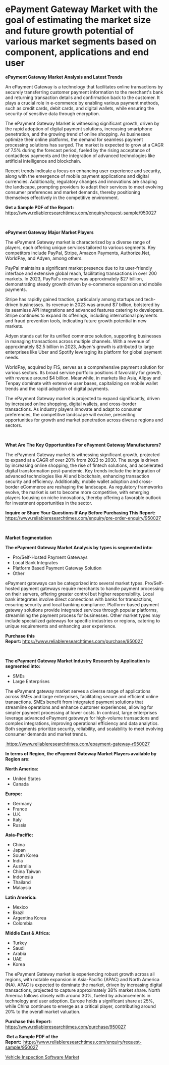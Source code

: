 <p><h1>ePayment Gateway Market with the goal of estimating the market size and future growth potential of various market segments based on component, applications and end user</h1></p><p><strong>ePayment Gateway Market Analysis and Latest Trends</strong></p>
<p><p>An ePayment Gateway is a technology that facilitates online transactions by securely transferring customer payment information to the merchant's bank and returning transaction details and confirmation back to the customer. It plays a crucial role in e-commerce by enabling various payment methods, such as credit cards, debit cards, and digital wallets, while ensuring the security of sensitive data through encryption.</p><p>The ePayment Gateway Market is witnessing significant growth, driven by the rapid adoption of digital payment solutions, increasing smartphone penetration, and the growing trend of online shopping. As businesses optimize their online platforms, the demand for seamless payment processing solutions has surged. The market is expected to grow at a CAGR of 7.5% during the forecast period, fueled by the rising acceptance of contactless payments and the integration of advanced technologies like artificial intelligence and blockchain.</p><p>Recent trends indicate a focus on enhancing user experience and security, along with the emergence of mobile payment applications and digital currencies. Additionally, regulatory changes and innovations are shaping the landscape, prompting providers to adapt their services to meet evolving consumer preferences and market demands, thereby positioning themselves effectively in the competitive environment.</p></p>
<p><strong>Get a Sample PDF of the Report:&nbsp;</strong> <a href="https://www.reliableresearchtimes.com/enquiry/request-sample/950027?utm_campaign=3088&utm_medium=2&utm_source=Github&utm_content=ia&utm_term=07032025&utm_id=epayment-gateway">https://www.reliableresearchtimes.com/enquiry/request-sample/950027</a></p>
<p>&nbsp;</p>
<p><strong>ePayment Gateway Major Market Players</strong></p>
<p><p>The ePayment Gateway market is characterized by a diverse range of players, each offering unique services tailored to various segments. Key competitors include PayPal, Stripe, Amazon Payments, Authorize.Net, WorldPay, and Adyen, among others.</p><p>PayPal maintains a significant market presence due to its user-friendly interface and extensive global reach, facilitating transactions in over 200 markets. In 2023, PayPal's revenue was approximately $27 billion, demonstrating steady growth driven by e-commerce expansion and mobile payments.</p><p>Stripe has rapidly gained traction, particularly among startups and tech-driven businesses. Its revenue in 2023 was around $7 billion, bolstered by its seamless API integrations and advanced features catering to developers. Stripe continues to expand its offerings, including international payments and fraud prevention tools, indicating future growth potential in new markets.</p><p>Adyen stands out for its unified commerce solution, supporting businesses in managing transactions across multiple channels. With a revenue of approximately $2.5 billion in 2023, Adyen's growth is attributed to large enterprises like Uber and Spotify leveraging its platform for global payment needs.</p><p>WorldPay, acquired by FIS, serves as a comprehensive payment solution for various sectors. Its broad service portfolio positions it favorably for growth, with revenue around $4 billion. Meanwhile, in markets like Asia, Alipay and Tenpay dominate with extensive user bases, capitalizing on mobile wallet trends and the rapid adoption of digital payments.</p><p>The ePayment Gateway market is projected to expand significantly, driven by increased online shopping, digital wallets, and cross-border transactions. As industry players innovate and adapt to consumer preferences, the competitive landscape will evolve, presenting opportunities for growth and market penetration across diverse regions and sectors.</p></p>
<p>&nbsp;</p>
<p><strong>What Are The Key Opportunities For ePayment Gateway Manufacturers?</strong></p>
<p><p>The ePayment Gateway market is witnessing significant growth, projected to expand at a CAGR of over 20% from 2023 to 2030. The surge is driven by increasing online shopping, the rise of fintech solutions, and accelerated digital transformation post-pandemic. Key trends include the integration of advanced technologies like AI and blockchain, enhancing transaction security and efficiency. Additionally, mobile wallet adoption and cross-border eCommerce are reshaping the landscape. As regulatory frameworks evolve, the market is set to become more competitive, with emerging players focusing on niche innovations, thereby offering a favorable outlook for investment opportunities in the sector.</p></p>
<p><strong>Inquire or Share Your Questions If Any Before Purchasing This Report:</strong> <a href="https://www.reliableresearchtimes.com/enquiry/pre-order-enquiry/950027?utm_campaign=3088&utm_medium=2&utm_source=Github&utm_content=ia&utm_term=07032025&utm_id=epayment-gateway">https://www.reliableresearchtimes.com/enquiry/pre-order-enquiry/950027</a></p>
<p>&nbsp;</p>
<p><strong>Market Segmentation</strong></p>
<p><strong>The ePayment Gateway Market Analysis by types is segmented into:</strong></p>
<p><ul><li>Pro/Self-Hosted Payment Gateways</li><li>Local Bank Integrates</li><li>Platform Based Payment Gateway Solution</li><li>Other</li></ul></p>
<p><p>ePayment gateways can be categorized into several market types. Pro/Self-hosted payment gateways require merchants to handle payment processing on their servers, offering greater control but higher responsibility. Local bank integrates involve direct connections with banks for transactions, ensuring security and local banking compliance. Platform-based payment gateway solutions provide integrated services through popular platforms, streamlining the payment process for businesses. Other market types may include specialized gateways for specific industries or regions, catering to unique requirements and enhancing user experience.</p></p>
<p><strong>Purchase this Report:&nbsp;</strong><a href="https://www.reliableresearchtimes.com/purchase/950027?utm_campaign=3088&utm_medium=2&utm_source=Github&utm_content=ia&utm_term=07032025&utm_id=epayment-gateway">https://www.reliableresearchtimes.com/purchase/950027</a></p>
<p>&nbsp;</p>
<p><strong>The ePayment Gateway Market Industry Research by Application is segmented into:</strong></p>
<p><ul><li>SMEs</li><li>Large Enterprises</li></ul></p>
<p><p>The ePayment gateway market serves a diverse range of applications across SMEs and large enterprises, facilitating secure and efficient online transactions. SMEs benefit from integrated payment solutions that streamline operations and enhance customer experiences, allowing for simpler payment processing at lower costs. In contrast, large enterprises leverage advanced ePayment gateways for high-volume transactions and complex integrations, improving operational efficiency and data analytics. Both segments prioritize security, reliability, and scalability to meet evolving consumer demands and market trends.</p></p>
<p><a href="https://www.reliableresearchtimes.com/epayment-gateway-r950027?utm_campaign=3088&utm_medium=2&utm_source=Github&utm_content=ia&utm_term=07032025&utm_id=epayment-gateway">&nbsp;https://www.reliableresearchtimes.com/epayment-gateway-r950027</a></p>
<p><strong>In terms of Region, the ePayment Gateway Market Players available by Region are:</strong></p>
<p>
    <p> <strong> North America: </strong>
        <ul>
            <li>United States</li>
            <li>Canada</li>
        </ul>
        </p> 
    <p> <strong> Europe: </strong>
        <ul>
            <li>Germany</li>
            <li>France</li>
            <li>U.K.</li>
            <li>Italy</li>
            <li>Russia</li>
        </ul>
        </p> 
    <p> <strong> Asia-Pacific: </strong>
        <ul>
            <li>China</li>
            <li>Japan</li>
            <li>South Korea</li>
            <li>India</li>
            <li>Australia</li>
            <li>China Taiwan</li>
            <li>Indonesia</li>
            <li>Thailand</li>
            <li>Malaysia</li>
        </ul>
        </p> 
    <p> <strong> Latin America: </strong>
        <ul>
            <li>Mexico</li>
            <li>Brazil</li>
            <li>Argentina Korea</li>
            <li>Colombia</li>
        </ul>
        </p> 
    <p> <strong> Middle East & Africa: </strong>
        <ul>
            <li>Turkey</li>
            <li>Saudi</li>
            <li>Arabia</li>
            <li>UAE</li>
            <li>Korea</li>
        </ul>
    </p>
    </p>
<p><p>The ePayment Gateway market is experiencing robust growth across all regions, with notable expansion in Asia-Pacific (APAC) and North America (NA). APAC is expected to dominate the market, driven by increasing digital transactions, projected to capture approximately 38% market share. North America follows closely with around 30%, fueled by advancements in technology and user adoption. Europe holds a significant share at 25%, while China continues to emerge as a critical player, contributing around 20% to the overall market valuation.</p></p>
<p><strong>Purchase this Report: </strong><a href="https://www.reliableresearchtimes.com/purchase/950027?utm_campaign=3088&utm_medium=2&utm_source=Github&utm_content=ia&utm_term=07032025&utm_id=epayment-gateway">https://www.reliableresearchtimes.com/purchase/950027</a></p>
<p>&nbsp;<strong>Get a Sample PDF of the Report:&nbsp;&nbsp;</strong><a href="https://www.reliableresearchtimes.com/enquiry/request-sample/950027?utm_campaign=3088&utm_medium=2&utm_source=Github&utm_content=ia&utm_term=07032025&utm_id=epayment-gateway">https://www.reliableresearchtimes.com/enquiry/request-sample/950027</a></p>
<p><strong></strong></p>
<p><p><a href="https://github.com/djarixneoza/Market-Research-Report-List-1/blob/main/vehicle-inspection-software-market.md?utm_campaign=3088&utm_medium=2&utm_source=Github&utm_content=ia&utm_term=07032025&utm_id=epayment-gateway">Vehicle Inspection Software Market</a></p></p>